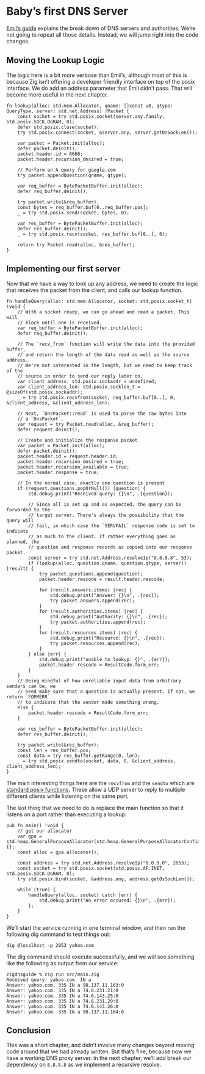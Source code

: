 # Baby’s first DNS Server

[Emil’s guide](https://github.com/EmilHernvall/dnsguide/blob/master/chapter4.md) explains the break down of DNS servers and authorities. We’re not going to repeat all those details. Instead, we will jump right into the code changes.

## Moving the Lookup Logic

The logic here is a bit more verbose than Emil’s, although most of this is because Zig isn’t offering a developer friendly interface on top of the posix interface. We do add an address parameter that Emil didn’t pass. That will become more useful in the next chapter.

```zig
fn lookup(alloc: std.mem.Allocator, qname: []const u8, qtype: QueryType, server: std.net.Address) !Packet {
    const socket = try std.posix.socket(server.any.family, std.posix.SOCK.DGRAM, 0);
    defer std.posix.close(socket);
    try std.posix.connect(socket, &server.any, server.getOsSockLen());

    var packet = Packet.init(alloc);
    defer packet.deinit();
    packet.header.id = 6666;
    packet.header.recursion_desired = true;

    // Perform an A query for google.com
    try packet.appendQuestion(qname, qtype);

    var req_buffer = BytePacketBuffer.init(alloc);
    defer req_buffer.deinit();

    try packet.write(&req_buffer);
    const bytes = req_buffer.buf[0..req_buffer.pos];
    _ = try std.posix.send(socket, bytes, 0);

    var res_buffer = BytePacketBuffer.init(alloc);
    defer res_buffer.deinit();
    _ = try std.posix.recv(socket, res_buffer.buf[0..], 0);

    return try Packet.read(alloc, &res_buffer);
}
```

## Implementing our first server

Now that we have a way to look up any address, we need to create the logic that receives the packet from the client, and calls our lookup function.

```zig
fn handleQuery(alloc: std.mem.Allocator, socket: std.posix.socket_t) !void {
    // With a socket ready, we can go ahead and read a packet. This will
    // block until one is received.
    var req_buffer = BytePacketBuffer.init(alloc);
    defer req_buffer.deinit();

    // The `recv_from` function will write the data into the provided buffer,
    // and return the length of the data read as well as the source address.
    // We're not interested in the length, but we need to keep track of the
    // source in order to send our reply later on.
    var client_address: std.posix.sockaddr = undefined;
    var client_address_len: std.posix.socklen_t = @sizeOf(std.posix.sockaddr);
    _ = try std.posix.recvfrom(socket, req_buffer.buf[0..], 0, &client_address, &client_address_len);

    // Next, `DnsPacket::read` is used to parse the raw bytes into
    // a `DnsPacket`.
    var request = try Packet.read(alloc, &req_buffer);
    defer request.deinit();

    // Create and initialize the response packet
    var packet = Packet.init(alloc);
    defer packet.deinit();
    packet.header.id = request.header.id;
    packet.header.recursion_desired = true;
    packet.header.recursion_available = true;
    packet.header.response = true;

    // In the normal case, exactly one question is present
    if (request.questions.popOrNull()) |question| {
        std.debug.print("Received query: {}\n", .{question});

        // Since all is set up and as expected, the query can be forwarded to the
        // target server. There's always the possibility that the query will
        // fail, in which case the `SERVFAIL` response code is set to indicate
        // as much to the client. If rather everything goes as planned, the
        // question and response records as copied into our response packet.
        const server = try std.net.Address.resolveIp("8.8.8.8", 53);
        if (lookup(alloc, question.qname, question.qtype, server)) |result| {
            try packet.questions.append(question);
            packet.header.rescode = result.header.rescode;

            for (result.answers.items) |rec| {
                std.debug.print("Answer: {}\n", .{rec});
                try packet.answers.append(rec);
            }
            for (result.authorities.items) |rec| {
                std.debug.print("Authority: {}\n", .{rec});
                try packet.authorities.append(rec);
            }
            for (result.resources.items) |rec| {
                std.debug.print("Resource: {}\n", .{rec});
                try packet.resources.append(rec);
            }
        } else |err| {
            std.debug.print("unable to lookup: {}", .{err});
            packet.header.rescode = ResultCode.form_err;
        }
    }
    // Being mindful of how unreliable input data from arbitrary senders can be, we
    // need make sure that a question is actually present. If not, we return `FORMERR`
    // to indicate that the sender made something wrong.
    else {
        packet.header.rescode = ResultCode.form_err;
    }

    var res_buffer = BytePacketBuffer.init(alloc);
    defer res_buffer.deinit();

    try packet.write(&res_buffer);
    const len = res_buffer.pos;
    const data = try res_buffer.getRange(0, len);
    _ = try std.posix.sendto(socket, data, 0, &client_address, client_address_len);
}
```

The main interesting things here are the `recvfrom` and the `sendto` which are [standard posix functions](https://pubs.opengroup.org/onlinepubs/9699919799.2016edition/basedefs/sys_socket.h.html). These allow a UDP server to reply to multiple different clients while listening on the same port.

The last thing that we need to do is replace the main function so that it listens on a port rather than executing a lookup:

```zig
pub fn main() !void {
    // get our allocator
    var gpa = std.heap.GeneralPurposeAllocator(std.heap.GeneralPurposeAllocatorConfig{}){};
    const alloc = gpa.allocator();

    const address = try std.net.Address.resolveIp("0.0.0.0", 2053);
    const socket = try std.posix.socket(std.posix.AF.INET, std.posix.SOCK.DGRAM, 0);
    try std.posix.bind(socket, &address.any, address.getOsSockLen());

    while (true) {
        handleQuery(alloc, socket) catch |err| {
            std.debug.print("An error occured: {}\n", .{err});
        };
    }
}
```

We’ll start the service running in one terminal window, and then run the following dig command to test things out:

```
dig @localhost -p 2053 yahoo.com
```

The dig command should execute successfully, and we will see something like the following as output from our service:

```
zigdnsguide % zig run src/main.zig
Received query: yahoo.com. IN a
Answer: yahoo.com. 335 IN a 98.137.11.163:0
Answer: yahoo.com. 335 IN a 74.6.231.21:0
Answer: yahoo.com. 335 IN a 74.6.143.25:0
Answer: yahoo.com. 335 IN a 74.6.231.20:0
Answer: yahoo.com. 335 IN a 74.6.143.26:0
Answer: yahoo.com. 335 IN a 98.137.11.164:0
```

## Conclusion

This was a short chapter, and didn’t involve many changes beyond moving code around that we had already written. But that’s fine, because now we have a working DNS proxy server. In the next chapter, we’ll add break our dependency on `8.8.8.8` as we implement a recursive resolve. 